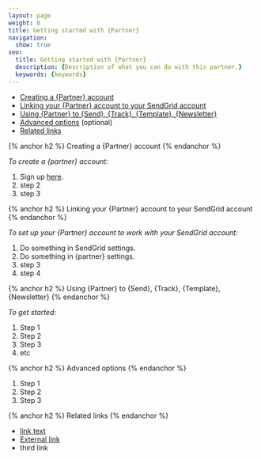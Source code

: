 ```yaml
---
layout: page
weight: 0
title: Getting started with {Partner}
navigation:
  show: true
seo:
  title: Getting started with {Partner}
  description: {Description of what you can do with this partner.}
  keywords: {keywords}
---
```

<!-- This is a basic outline for SendGrid partner documentation. This is only meant to be an outline, please customize it as you see fit.-->

<!-- Start with a table of contents for the page - the page should include, but is not limited to these sections:-->

- [Creating a {Partner} account](#-Creating-a-{Partner}-account)
- [Linking your {Partner} account to your SendGrid account](#-Linking-your-{Partner}-account-to-your-SendGrid-account)
- [Using {Partner} to {Send}, {Track}, {Template}, {Newsletter}](#-link)
- [Advanced options](#-Advanced-options) (optional)
- [Related links](#-Related-links)

{% anchor h2 %}
Creating a {Partner} account
{% endanchor %}

*To create a {partner} account:*

1. Sign up [here](#-).
1. step 2
1. step 3

{% anchor h2 %}
Linking your {Partner} account to your SendGrid account
{% endanchor %}

*To set up your {Partner} account to work with your SendGrid account:*

<!-- Please list each setting update as a step -->

1. Do something in SendGrid settings.
1. Do something in {partner} settings.
1. step 3
1. step 4

{% anchor h2 %}
Using {Partner} to {Send}, {Track}, {Template}, {Newsletter}
{% endanchor %}

<!-- Steps for sending first email, viewing stats, creating templates, etc - this should capture the essential point of the partnership -->

*To get started:*

1. Step 1
1. Step 2
1. Step 3
1. etc

{% anchor h2 %}
Advanced options
{% endanchor %}

<!-- Steps for setting up any advanced options - this is flexible to the specific partnership, it can be several sections, steps in a single section, or you can delete this section all together. -->

1. Step 1
1. Step 2
1. Step 3

{% anchor h2 %}
Related links
{% endanchor %}

<!-- Add links here to related SendGrid documentation, blogs, and partner documentation and blogs-->

- [link text]({{root_url}}/User_Guide/Marketing_Campaigns/design_editor.html#-Using-Custom-HTML) <!-- An example SendGrid docs link -->
- [External link](https://github.com)
- third link
